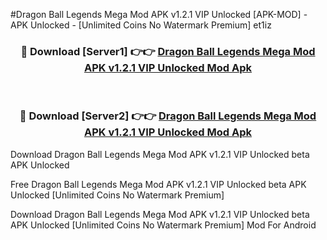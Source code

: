 #Dragon Ball Legends Mega Mod APK v1.2.1 VIP Unlocked [APK-MOD] - APK Unlocked - [Unlimited Coins No Watermark Premium] et1iz



<div align="center">

<h3>🔴 Download [Server1] 👉👉 <a href="https://momento.my/?title=Dragon_Ball_Legends_Mega_Mod_APK_v1.2.1_VIP_Unlocked">Dragon Ball Legends Mega Mod APK v1.2.1 VIP Unlocked Mod Apk</a></h3><br>

<h3>🔴 Download [Server2] 👉👉 <a href="https://momento.my/?title=Dragon_Ball_Legends_Mega_Mod_APK_v1.2.1_VIP_Unlocked">Dragon Ball Legends Mega Mod APK v1.2.1 VIP Unlocked Mod Apk</a></h3>
</div>



Download Dragon Ball Legends Mega Mod APK v1.2.1 VIP Unlocked beta APK Unlocked

Free Dragon Ball Legends Mega Mod APK v1.2.1 VIP Unlocked beta APK Unlocked [Unlimited Coins No Watermark Premium]

Download Dragon Ball Legends Mega Mod APK v1.2.1 VIP Unlocked beta APK Unlocked [Unlimited Coins No Watermark Premium] Mod For Android
